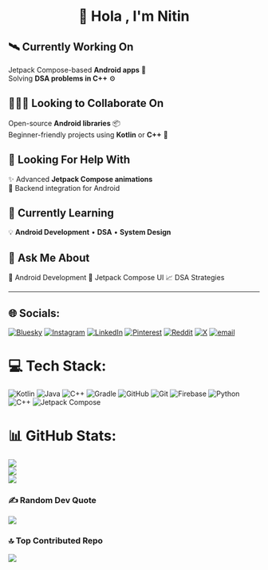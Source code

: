 # <div align="center"> 💫 Hola , I'm Nitin </div>
<h2>🛰️ Currently Working On</h2>
<p>
Jetpack Compose-based <strong>Android apps</strong> 📱 <br>
Solving <strong>DSA problems in C++</strong> ⚙️
</p>



<h2>🧑‍🤝‍🧑 Looking to Collaborate On</h2>
<p>
Open-source <strong>Android libraries</strong> 📦 <br>
Beginner-friendly projects using <strong>Kotlin</strong> or <strong>C++</strong> 👥
</p>



<h2>🤝 Looking For Help With</h2>
<p>
✨ Advanced <strong>Jetpack Compose animations</strong> <br>
🔌 Backend integration for Android
</p>

<h2>🌱 Currently Learning</h2>
<p>
💡 <strong>Android Development</strong> • <strong>DSA</strong> • <strong>System Design</strong>
</p>

<h2>💬 Ask Me About</h2>
<p>
📲 Android Development  🎨 Jetpack Compose UI 📈 DSA Strategies
</p>

---

## 🌐 Socials:
[![Bluesky](https://img.shields.io/badge/bluesky-0285FF?style=for-the-badge&logo=bluesky&logoColor=%23FFFFFF)](https://bsky.app/profile/nitttinnnnnn.bsky.social‬) [![Instagram](https://img.shields.io/badge/Instagram-%23E4405F.svg?logo=Instagram&logoColor=white)](https://instagram.com/nitttinnnnnn) [![LinkedIn](https://img.shields.io/badge/LinkedIn-%230077B5.svg?logo=linkedin&logoColor=white)](https://linkedin.com/in/nitin-srinivas) [![Pinterest](https://img.shields.io/badge/Pinterest-%23E60023.svg?logo=Pinterest&logoColor=white)](https://pinterest.com/nitinsrinivas13) [![Reddit](https://img.shields.io/badge/Reddit-%23FF4500.svg?logo=Reddit&logoColor=white)](https://reddit.com/user/nitttinnnnnn) [![X](https://img.shields.io/badge/X-black.svg?logo=X&logoColor=white)](https://x.com/Nitinn_Srinivas) [![email](https://img.shields.io/badge/Email-D14836?logo=gmail&logoColor=white)](mailto:nitinsrinivas13@gmail.com) 

# 💻 Tech Stack:
![Kotlin](https://img.shields.io/badge/kotlin-%237F52FF.svg?style=for-the-badge&logo=kotlin&logoColor=white) ![Java](https://img.shields.io/badge/java-%23ED8B00.svg?style=for-the-badge&logo=openjdk&logoColor=white) ![C++](https://img.shields.io/badge/c++-%2300599C.svg?style=for-the-badge&logo=c%2B%2B&logoColor=white) ![Gradle](https://img.shields.io/badge/Gradle-02303A.svg?style=for-the-badge&logo=Gradle&logoColor=white) ![GitHub](https://img.shields.io/badge/github-%23121011.svg?style=for-the-badge&logo=github&logoColor=white)  ![Git](https://img.shields.io/badge/git-%23F05033.svg?style=for-the-badge&logo=git&logoColor=white)  ![Firebase](https://img.shields.io/badge/firebase-a08021?style=for-the-badge&logo=firebase&logoColor=ffcd34) ![Python](https://img.shields.io/badge/python-3670A0?style=for-the-badge&logo=python&logoColor=ffdd54) ![C++](https://img.shields.io/badge/c++-%2300599C.svg?style=for-the-badge&logo=c%2B%2B&logoColor=white)
![Jetpack Compose](https://img.shields.io/badge/Jetpack%20Compose-%23007CFA.svg?style=for-the-badge&logo=android&logoColor=white)

# 📊 GitHub Stats:
![](https://github-readme-stats.vercel.app/api?username=nitttinnnnnn&theme=neon&hide_border=false&include_all_commits=true&count_private=false)<br/>
![](https://nirzak-streak-stats.vercel.app/?user=nitttinnnnnn&theme=neon&hide_border=false)<br/>
![](https://github-readme-stats.vercel.app/api/top-langs/?username=nitttinnnnnn&theme=neon&hide_border=false&include_all_commits=true&count_private=false&layout=compact)


### ✍️ Random Dev Quote
![](https://quotes-github-readme.vercel.app/api?type=horizontal&theme=dark)

### 🔝 Top Contributed Repo
![](https://github-contributor-stats.vercel.app/api?username=nitttinnnnnn&limit=5&theme=gotham&combine_all_yearly_contributions=true)

<!-- Proudly created with GPRM ( https://gprm.itsvg.in ) -->
